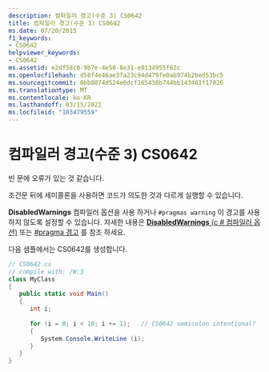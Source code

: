 ```yaml
---
description: 컴파일러 경고(수준 3) CS0642
title: 컴파일러 경고(수준 3) CS0642
ms.date: 07/20/2015
f1_keywords:
- CS0642
helpviewer_keywords:
- CS0642
ms.assetid: e2df58c0-9b7e-4e50-8e31-e0134955f62c
ms.openlocfilehash: d58f4e46ae37a23c94d479fe0ab974b2bed53bc5
ms.sourcegitcommit: 0bb8074d524e0dcf165430b744bb143461f17026
ms.translationtype: MT
ms.contentlocale: ko-KR
ms.lasthandoff: 03/15/2021
ms.locfileid: "103479559"
---
```

# <a name="compiler-warning-level-3-cs0642"></a>컴파일러 경고(수준 3) CS0642

빈 문에 오류가 있는 것 같습니다.  
  
 조건문 뒤에 세미콜론을 사용하면 코드가 의도한 것과 다르게 실행할 수 있습니다.  
  
 **DisabledWarnings** 컴파일러 옵션을 사용 하거나 `#pragmas warning` 이 경고를 사용 하지 않도록 설정할 수 있습니다. 자세한 내용은 [ **DisabledWarnings** (c # 컴파일러 옵션)](../language-reference/compiler-options/errors-warnings.md#disabledwarnings) 또는 [#pragma 경고](../language-reference/preprocessor-directives/preprocessor-pragma-warning.md) 를 참조 하세요.  
  
 다음 샘플에서는 CS0642를 생성합니다.  
  
```csharp  
// CS0642.cs  
// compile with: /W:3  
class MyClass  
{  
   public static void Main()  
   {  
      int i;  
  
      for (i = 0; i < 10; i += 1);   // CS0642 semicolon intentional?  
      {  
         System.Console.WriteLine (i);  
      }  
   }  
}  
```
